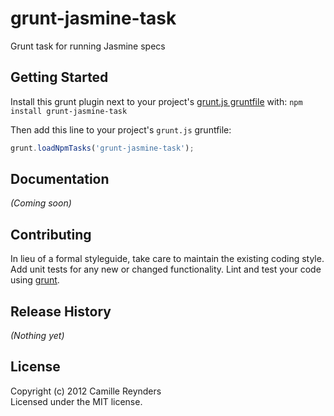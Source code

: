 # grunt-jasmine-task

Grunt task for running Jasmine specs

## Getting Started
Install this grunt plugin next to your project's [grunt.js gruntfile][getting_started] with: `npm install grunt-jasmine-task`

Then add this line to your project's `grunt.js` gruntfile:

```javascript
grunt.loadNpmTasks('grunt-jasmine-task');
```

[grunt]: https://github.com/cowboy/grunt
[getting_started]: https://github.com/cowboy/grunt/blob/master/docs/getting_started.md

## Documentation
_(Coming soon)_

## Contributing
In lieu of a formal styleguide, take care to maintain the existing coding style. Add unit tests for any new or changed functionality. Lint and test your code using [grunt][grunt].

## Release History
_(Nothing yet)_

## License
Copyright (c) 2012 Camille Reynders  
Licensed under the MIT license.
